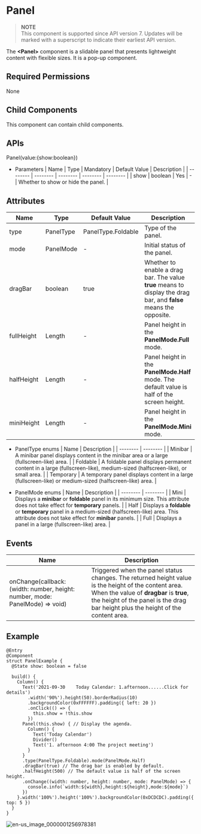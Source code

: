 # Panel


> **NOTE**<br>
> This component is supported since API version 7. Updates will be marked with a superscript to indicate their earliest API version.


The **<Panel\>** component is a slidable panel that presents lightweight content with flexible sizes. It is a pop-up component.


## Required Permissions

None


## Child Components

This component can contain child components.


## APIs

Panel(value:{show:boolean})

- Parameters
  | Name | Type | Mandatory | Default Value | Description |
  | -------- | -------- | -------- | -------- | -------- |
  | show | boolean | Yes | - | Whether to show or hide the panel. |


## Attributes

| Name | Type | Default Value | Description |
| -------- | -------- | -------- | -------- |
| type | PanelType | PanelType.Foldable | Type of the panel. |
| mode | PanelMode | - | Initial status of the panel. |
| dragBar | boolean | true | Whether to enable a drag bar. The value **true** means to display the drag bar, and **false** means the opposite. |
| fullHeight | Length | - | Panel height in the **PanelMode.Full** mode. |
| halfHeight | Length | - | Panel height in the **PanelMode.Half** mode. The default value is half of the screen height. |
| miniHeight | Length | - | Panel height in the **PanelMode.Mini** mode. |

- PanelType enums
  | Name | Description |
  | -------- | -------- |
  | Minibar | A minibar panel displays content in the minibar area or a large (fullscreen-like) area. |
  | Foldable | A foldable panel displays permanent content in a large (fullscreen-like), medium-sized (halfscreen-like), or small area. |
  | Temporary | A temporary panel displays content in a large (fullscreen-like) or medium-sized (halfscreen-like) area. |

- PanelMode enums
  | Name | Description |
  | -------- | -------- |
  | Mini | Displays a **minibar** or **foldable** panel in its minimum size. This attribute does not take effect for **temporary** panels. |
  | Half | Displays a **foldable** or **temporary** panel in a medium-sized (halfscreen-like) area. This attribute does not take effect for **minibar** panels. |
  | Full | Displays a panel in a large (fullscreen-like) area. |


## Events

| Name | Description |
| -------- | -------- |
| onChange(callback: (width: number, height: number, mode: PanelMode) =&gt; void) | Triggered when the panel status changes. The returned height value is the height of the content area. When the value of **dragbar** is **true**, the height of the panel is the drag bar height plus the height of the content area. |


## Example


```
@Entry
@Component
struct PanelExample {
  @State show: boolean = false

  build() {
    Column() {
      Text('2021-09-30    Today Calendar: 1.afternoon......Click for details')
        .width('90%').height(50).borderRadius(10)
        .backgroundColor(0xFFFFFF).padding({ left: 20 })
        .onClick(() => {
          this.show = !this.show
        })
      Panel(this.show) { // Display the agenda.
        Column() {
          Text('Today Calendar')
          Divider()
          Text('1. afternoon 4:00 The project meeting')
        }
      }
      .type(PanelType.Foldable).mode(PanelMode.Half)
      .dragBar(true) // The drag bar is enabled by default.
      .halfHeight(500) // The default value is half of the screen height.
      .onChange((width: number, height: number, mode: PanelMode) => {
        console.info(`width:${width},height:${height},mode:${mode}`)
      })
    }.width('100%').height('100%').backgroundColor(0xDCDCDC).padding({ top: 5 })
  }
}
```

![en-us_image_0000001256978381](figures/en-us_image_0000001256978381.gif)
